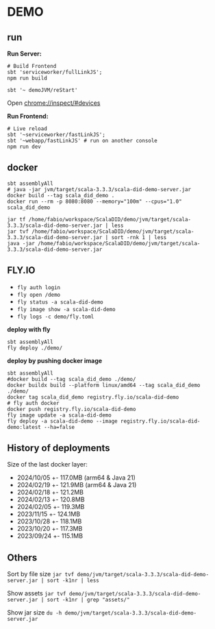# DEMO

## run

**Run Server:**

```shell
# Build Frontend
sbt 'serviceworker/fullLinkJS';
npm run build
```

```shell
sbt '~ demoJVM/reStart'
```

Open [chrome://inspect/#devices](chrome://inspect/#devices)

**Run Frontend:**

```shell
# Live reload
sbt '~serviceworker/fastLinkJS';
sbt '~webapp/fastLinkJS' # run on another console
npm run dev
```

## docker

```shell
sbt assemblyAll
# java -jar jvm/target/scala-3.3.3/scala-did-demo-server.jar
docker build --tag scala_did_demo .
docker run --rm -p 8080:8080 --memory="100m" --cpus="1.0" scala_did_demo
```

```
jar tf /home/fabio/workspace/ScalaDID/demo/jvm/target/scala-3.3.3/scala-did-demo-server.jar | less
jar tvf /home/fabio/workspace/ScalaDID/demo/jvm/target/scala-3.3.3/scala-did-demo-server.jar | sort -rnk 1 | less
java -jar /home/fabio/workspace/ScalaDID/demo/jvm/target/scala-3.3.3/scala-did-demo-server.jar
```

## FLY.IO

- `fly auth login`
- `fly open /demo`
- `fly status -a scala-did-demo`
- `fly image show -a scala-did-demo`
- `fly logs -c demo/fly.toml`

**deploy with fly**

```shell
sbt assemblyAll
fly deploy ./demo/
```

**deploy by pushing docker image**

```shell
sbt assemblyAll
#docker build --tag scala_did_demo ./demo/
docker buildx build --platform linux/amd64 --tag scala_did_demo ./demo/
docker tag scala_did_demo registry.fly.io/scala-did-demo
# fly auth docker
docker push registry.fly.io/scala-did-demo
fly image update -a scala-did-demo
fly deploy -a scala-did-demo --image registry.fly.io/scala-did-demo:latest --ha=false
```

## History of deployments

Size of the last docker layer:
- 2024/10/05 +- 117.0MB (arm64 & Java 21)
- 2024/02/19 +- 121.9MB (arm64 & Java 21)
- 2024/02/18 +- 121.2MB
- 2024/02/13 +- 120.8MB
- 2024/02/05 +- 119.3MB
- 2023/11/15 +- 124.1MB
- 2023/10/28 +- 118.1MB
- 2023/10/20 +- 117.3MB
- 2023/09/24 +- 115.1MB

## Others

Sort by file size
`jar tvf demo/jvm/target/scala-3.3.3/scala-did-demo-server.jar | sort -k1nr | less`

Show assets
`jar tvf demo/jvm/target/scala-3.3.3/scala-did-demo-server.jar | sort -k1nr | grep "assets/"`

Show jar size
`du -h demo/jvm/target/scala-3.3.3/scala-did-demo-server.jar`